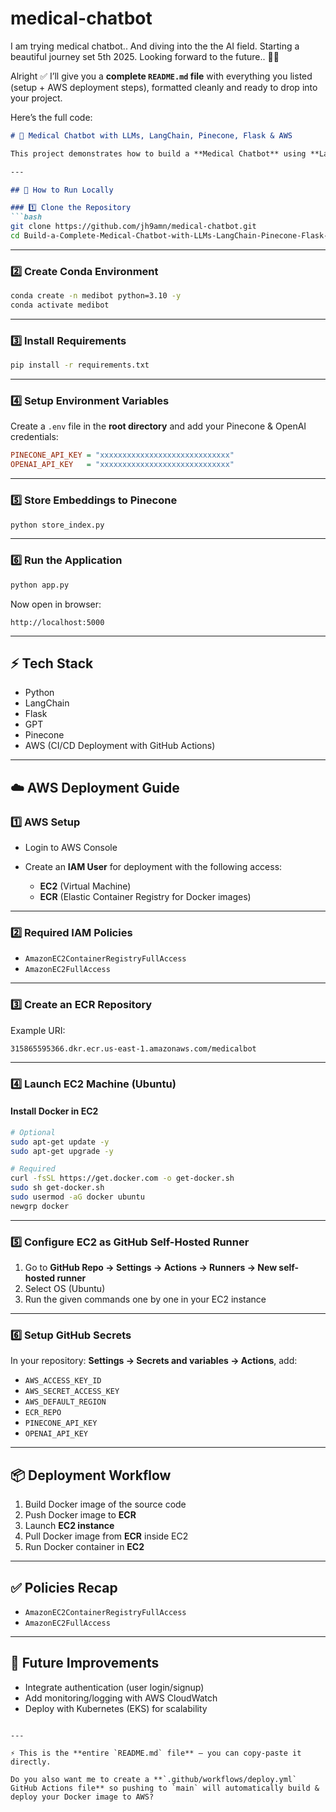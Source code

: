 # medical-chatbot
I am trying medical chatbot.. And diving into the the AI field. Starting a beautiful journey set 5th 2025. Looking forward to the future.. 🤞🤞



Alright ✅ I’ll give you a **complete `README.md` file** with everything you listed (setup + AWS deployment steps), formatted cleanly and ready to drop into your project.

Here’s the full code:

````markdown
# 🏥 Medical Chatbot with LLMs, LangChain, Pinecone, Flask & AWS

This project demonstrates how to build a **Medical Chatbot** using **Large Language Models (LLMs)**, **LangChain**, **Pinecone**, **Flask**, and deploy it using **AWS EC2 + ECR with GitHub Actions**.

---

## 🚀 How to Run Locally

### 1️⃣ Clone the Repository
```bash
git clone https://github.com/jh9amn/medical-chatbot.git
cd Build-a-Complete-Medical-Chatbot-with-LLMs-LangChain-Pinecone-Flask-AWS || medical-chatbot
````

---

### 2️⃣ Create Conda Environment

```bash
conda create -n medibot python=3.10 -y
conda activate medibot
```

---

### 3️⃣ Install Requirements

```bash
pip install -r requirements.txt
```

---

### 4️⃣ Setup Environment Variables

Create a `.env` file in the **root directory** and add your Pinecone & OpenAI credentials:

```ini
PINECONE_API_KEY = "xxxxxxxxxxxxxxxxxxxxxxxxxxxxx"  
OPENAI_API_KEY   = "xxxxxxxxxxxxxxxxxxxxxxxxxxxxx"
```

---

### 5️⃣ Store Embeddings to Pinecone

```bash
python store_index.py
```

---

### 6️⃣ Run the Application

```bash
python app.py
```

Now open in browser:

```
http://localhost:5000
```

---

## ⚡ Tech Stack

* Python
* LangChain
* Flask
* GPT
* Pinecone
* AWS (CI/CD Deployment with GitHub Actions)

---

## ☁️ AWS Deployment Guide

### 1️⃣ AWS Setup

* Login to AWS Console
* Create an **IAM User** for deployment with the following access:

  * **EC2** (Virtual Machine)
  * **ECR** (Elastic Container Registry for Docker images)

---

### 2️⃣ Required IAM Policies

* `AmazonEC2ContainerRegistryFullAccess`
* `AmazonEC2FullAccess`

---

### 3️⃣ Create an ECR Repository

Example URI:

```
315865595366.dkr.ecr.us-east-1.amazonaws.com/medicalbot
```

---

### 4️⃣ Launch EC2 Machine (Ubuntu)

#### Install Docker in EC2

```bash
# Optional
sudo apt-get update -y
sudo apt-get upgrade -y

# Required
curl -fsSL https://get.docker.com -o get-docker.sh
sudo sh get-docker.sh
sudo usermod -aG docker ubuntu
newgrp docker
```

---

### 5️⃣ Configure EC2 as GitHub Self-Hosted Runner

1. Go to **GitHub Repo → Settings → Actions → Runners → New self-hosted runner**
2. Select OS (Ubuntu)
3. Run the given commands one by one in your EC2 instance

---

### 6️⃣ Setup GitHub Secrets

In your repository:
**Settings → Secrets and variables → Actions**, add:

* `AWS_ACCESS_KEY_ID`
* `AWS_SECRET_ACCESS_KEY`
* `AWS_DEFAULT_REGION`
* `ECR_REPO`
* `PINECONE_API_KEY`
* `OPENAI_API_KEY`

---

## 📦 Deployment Workflow

1. Build Docker image of the source code
2. Push Docker image to **ECR**
3. Launch **EC2 instance**
4. Pull Docker image from **ECR** inside EC2
5. Run Docker container in **EC2**

---

## ✅ Policies Recap

* `AmazonEC2ContainerRegistryFullAccess`
* `AmazonEC2FullAccess`

---

## 🔮 Future Improvements

* Integrate authentication (user login/signup)
* Add monitoring/logging with AWS CloudWatch
* Deploy with Kubernetes (EKS) for scalability

```

---

⚡ This is the **entire `README.md` file** — you can copy-paste it directly.  

Do you also want me to create a **`.github/workflows/deploy.yml` GitHub Actions file** so pushing to `main` will automatically build & deploy your Docker image to AWS?
```
